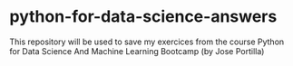 # python-for-data-science-answers
This repository will be used to save my exercices from the course Python for Data Science And Machine Learning Bootcamp (by Jose Portilla)
